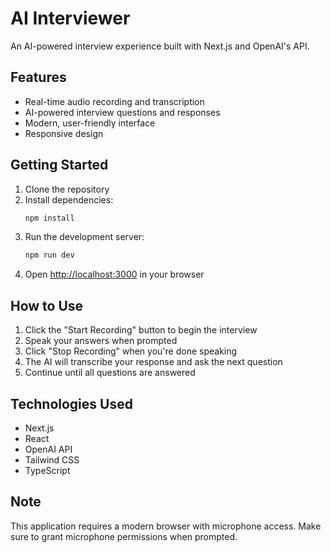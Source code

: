 # AI Interviewer

An AI-powered interview experience built with Next.js and OpenAI's API.

## Features

- Real-time audio recording and transcription
- AI-powered interview questions and responses
- Modern, user-friendly interface
- Responsive design

## Getting Started

1. Clone the repository
2. Install dependencies:
   ```bash
   npm install
   ```
3. Run the development server:
   ```bash
   npm run dev
   ```
4. Open [http://localhost:3000](http://localhost:3000) in your browser

## How to Use

1. Click the "Start Recording" button to begin the interview
2. Speak your answers when prompted
3. Click "Stop Recording" when you're done speaking
4. The AI will transcribe your response and ask the next question
5. Continue until all questions are answered

## Technologies Used

- Next.js
- React
- OpenAI API
- Tailwind CSS
- TypeScript

## Note

This application requires a modern browser with microphone access. Make sure to grant microphone permissions when prompted.
